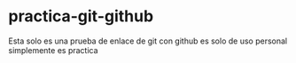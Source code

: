 # practica-git-github
Esta solo es una prueba de enlace de git con github
es solo de uso personal
simplemente es practica
